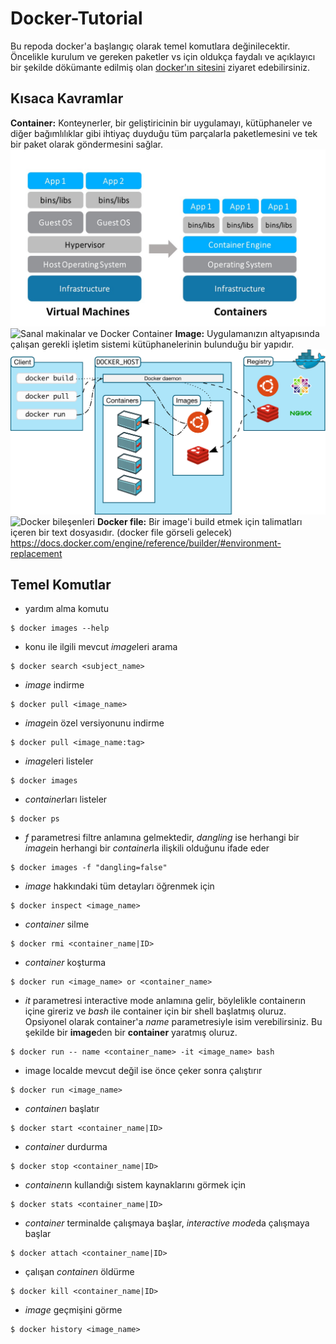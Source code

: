 # Docker-Tutorial
Bu repoda docker'a başlangıç olarak temel komutlara değinilecektir.
Öncelikle kurulum ve gereken paketler vs için oldukça faydalı ve açıklayıcı bir şekilde dökümante edilmiş olan [docker'ın sitesini](https://docs.docker.com/get-started/)  ziyaret edebilirsiniz.
## Kısaca Kavramlar
**Container:** Konteynerler, bir geliştiricinin bir uygulamayı, kütüphaneler ve diğer bağımlılıklar gibi ihtiyaç duyduğu tüm parçalarla paketlemesini ve tek bir paket olarak göndermesini sağlar.
![GitHub Logo](/docker_images/Docker.jpg)
![Sanal makinalar ve Docker Container](https://www.emergya.com/blog/qa/wp-content/upload/sites/4/Docker.jpg)
**Image:** Uygulamanızın altyapısında çalışan gerekli işletim sistemi kütüphanelerinin bulunduğu bir yapıdır. 
![GitHub Logo](/docker_images/dockercomponents.svg)
![Docker bileşenleri](https://www.google.com/url?sa=i&url=https%3A%2F%2Fdocs.docker.com%2Fengine%2Fdocker-overview%2F&psig=AOvVaw0v4dfTZ6Sx9ZZKvUErX5au&ust=1586348527674000&source=images&cd=vfe&ved=0CAIQjRxqFwoTCLCYkfam1ugCFQAAAAAdAAAAABAD)
**Docker file:** Bir image'i build etmek için talimatları içeren bir text dosyasıdır. 
(docker file görseli gelecek)
https://docs.docker.com/engine/reference/builder/#environment-replacement
## Temel Komutlar
- yardım alma komutu
```
$ docker images --help
```
- konu ile ilgili mevcut *image*leri arama
```
$ docker search <subject_name>
```
- *image* indirme
```
$ docker pull <image_name>
```
- *image*in özel versiyonunu indirme
```
$ docker pull <image_name:tag>
```
- *image*leri listeler
```
$ docker images
```
- *container*ları listeler
```
$ docker ps
```
- *f* parametresi filtre anlamına gelmektedir, *dangling* ise herhangi bir *image*in herhangi bir *container*la ilişkili olduğunu ifade eder
```
$ docker images -f "dangling=false"
```
- *image* hakkındaki tüm detayları öğrenmek için
```
$ docker inspect <image_name>
```
- *container* silme
```
$ docker rmi <container_name|ID>
```
- *container* koşturma
```
$ docker run <image_name> or <container_name>
```
- *it* parametresi interactive mode anlamına gelir, böylelikle containerın içine gireriz ve *bash* ile container için bir shell başlatmış oluruz. Opsiyonel olarak container'a *name* parametresiyle isim verebilirsiniz.
Bu şekilde bir **image**den bir **container** yaratmış oluruz.
```
$ docker run -- name <container_name> -it <image_name> bash
```
- image localde mevcut değil ise önce çeker sonra çalıştırır
```
$ docker run <image_name>
```
- *container*ı başlatır
```
$ docker start <container_name|ID>
```
- *container* durdurma  
```
$ docker stop <container_name|ID>
```
- *container*ın kullandığı sistem kaynaklarını görmek için
```
$ docker stats <container_name|ID>
```
- *container* terminalde çalışmaya başlar, *interactive mode*da çalışmaya başlar
```
$ docker attach <container_name|ID>
```
- çalışan *container*ı öldürme
```
$ docker kill <container_name|ID>
```
- *image* geçmişini görme
```
$ docker history <image_name>
```
